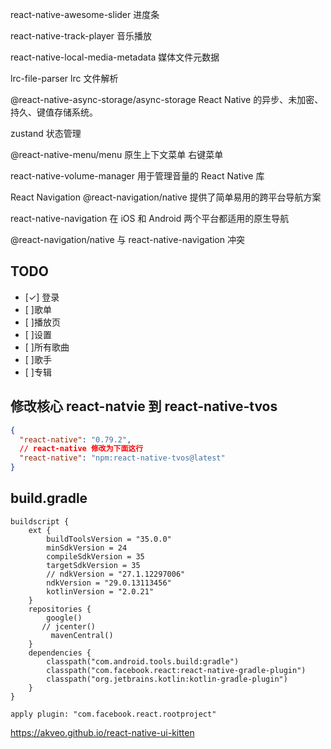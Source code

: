 react-native-awesome-slider 进度条

react-native-track-player 音乐播放

react-native-local-media-metadata 媒体文件元数据

lrc-file-parser lrc 文件解析

@react-native-async-storage/async-storage React Native 的异步、未加密、持久、键值存储系统。

zustand 状态管理

@react-native-menu/menu 原生上下文菜单 右键菜单

react-native-volume-manager 用于管理音量的 React Native 库

React Navigation @react-navigation/native 提供了简单易用的跨平台导航方案

react-native-navigation 在 iOS 和 Android 两个平台都适用的原生导航

@react-navigation/native 与 react-native-navigation 冲突

## TODO

- [✓] 登录
- [ ]歌单
- [ ]播放页
- [ ]设置
- [ ]所有歌曲
- [ ]歌手
- [ ]专辑

## 修改核心 react-natvie 到 react-native-tvos

```json
{
  "react-native": "0.79.2",
  // react-native 修改为下面这行
  "react-native": "npm:react-native-tvos@latest"
}
```

## build.gradle

```
buildscript {
    ext {
        buildToolsVersion = "35.0.0"
        minSdkVersion = 24
        compileSdkVersion = 35
        targetSdkVersion = 35
        // ndkVersion = "27.1.12297006"
        ndkVersion = "29.0.13113456"
        kotlinVersion = "2.0.21"
    }
    repositories {
        google()
       // jcenter()
         mavenCentral()
    }
    dependencies {
        classpath("com.android.tools.build:gradle")
        classpath("com.facebook.react:react-native-gradle-plugin")
        classpath("org.jetbrains.kotlin:kotlin-gradle-plugin")
    }
}

apply plugin: "com.facebook.react.rootproject"

```

https://akveo.github.io/react-native-ui-kitten
